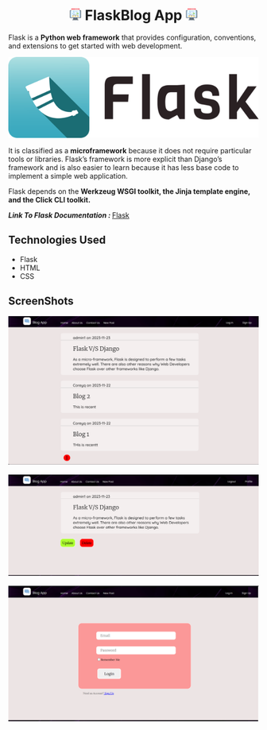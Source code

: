 # <center><img src="flaskblog/static/images/sitemap.png"> FlaskBlog App <img src="flaskblog/static/images/sitemap.png"></center>

Flask is a <b>Python web framework</b> that provides configuration, conventions, and extensions to get started with web development.

<center>
<img src="flaskblog/static/images/flask-horizontal.webp">
</center>

It is classified as a <b>microframework</b> because it does not require particular tools or libraries. Flask’s framework is more explicit than Django’s framework and is also easier to learn because it has less base code to implement a simple web application.

Flask depends on the <b>Werkzeug WSGI toolkit, the Jinja template engine, and the Click CLI toolkit.</b>

<b><i>Link To Flask Documentation : </i></b><a href="https://flask.palletsprojects.com/en/3.0.x/">Flask</a>

## Technologies Used
* Flask
* HTML
* CSS

## ScreenShots

<img src="flaskblog/static/readme-img/sc1.png">

<br>
<br>

<img src="flaskblog/static/readme-img/sc2.png">

<br>
<br>

<img src="flaskblog/static/readme-img/sc3.png">












